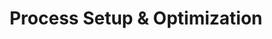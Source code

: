 ---
layout: sub-service
order: 5
title: "Process Setup & Optimization"
parent: "New Business Support"
description: "SLKone's Process Setup & Optimization services establish efficient and effective processes from the ground up, ensuring scalability, consistency, and operational excellence."
intro: "Establish efficient and effective processes from the ground up with SLKone's Process Setup & Optimization services, ensuring scalability, consistency, and operational excellence."
approach: "We collaborate with your team to design and implement streamlined processes that align with your strategic objectives. Our data-driven methodology identifies inefficiencies and optimizes workflows to enhance performance and support sustainable growth."
focus_areas:
  - title: "Core Process Design"
    content: "Develop and document essential business processes tailored to your organization's needs."
  - title: "Operational Efficiency"
    content: "Enhance process workflows to reduce waste, minimize costs, and improve productivity."
  - title: "Scalability Planning"
    content: "Design processes with scalability in mind to support future growth and adaptability."
  - title: "Quality Management"
    content: "Implement quality management systems to ensure consistent and high-quality outputs."
  - title: "Continuous Improvement"
    content: "Establish mechanisms for ongoing process evaluation and enhancement."
why_choose:
  - "Expertise in Process Design and Optimization"
  - "Customized Solutions for Unique Business Needs"
  - "Proven Methodologies for Operational Excellence"
  - "Focus on Scalability and Sustainable Growth"
  - "Comprehensive Quality Management Integration"
cta: "Contact us to establish efficient processes that drive your organization's success and operational excellence."
icon: "fa-play"
color: "blush"
---
